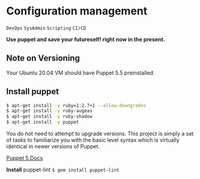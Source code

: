 # Configuration management

`DevOps`
`SysAdmin`
`Scripting`
`CI/CD`

**Use puppet and save your futureself! right now in the present.**

## Note on Versioning
Your Ubuntu 20.04 VM should have Puppet 5.5 preinstalled.

## Install puppet
```bash
$ apt-get install -y ruby=1:2.7+1 --allow-downgrades
$ apt-get install -y ruby-augeas
$ apt-get install -y ruby-shadow
$ apt-get install -y puppet
```
You do not need to attempt to upgrade versions. This project is simply a set of tasks to familiarize you with the basic level syntax which is virtually identical in newer versions of Puppet.

[Puppet 5 Docs](https://www.puppet.com/docs/puppet/5.5/puppet_index.html)

**Install** puppet-lint
`$ gem install puppet-lint`
